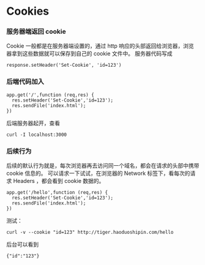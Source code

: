 # Cookies

### 服务器端返回 cookie

Cookie 一般都是在服务器端设置的，通过 http 响应的头部返回给浏览器，浏览器拿到这些数据就可以保存到自己的 cookie 文件中。
服务器代码写成
```
response.setHeader('Set-Cookie', 'id=123')
```

### 后端代码加入
```
app.get('/',function (req,res) {
  res.setHeader('Set-Cookie','id=123');
  res.sendFile('index.html');
})
```
后端服务器起开，查看
```
curl -I localhost:3000
```
### 后续行为
后续的默认行为就是，每次浏览器再去访问同一个域名，都会在请求的头部中携带 cookie 信息的。
可以请求一下试试，在浏览器的 Network 标签下，看每次的请求 Headers ，都会看到 cookie 数据的。
```
app.get('/hello',function (req,res) {
  res.setHeader('Set-Cookie','id=123');
  res.sendFile('index.html');
})
```
测试：
```
curl -v --cookie "id=123" http://tiger.haoduoshipin.com/hello
```
后台可以看到
```
{"id":"123"}
```
